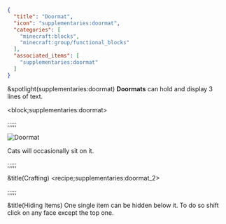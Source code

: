 ```json
{
  "title": "Doormat",
  "icon": "supplementaries:doormat",
  "categories": [
    "minecraft:blocks",
    "minecraft:group/functional_blocks"
  ],
  "associated_items": [
    "supplementaries:doormat"
  ]
}
```

&spotlight(supplementaries:doormat)
**Doormats** can hold and display 3 lines of text.

<block;supplementaries:doormat>

;;;;;

![Doormat](supplementaries:textures/gui/image/doormat.png,fit)

Cats will occasionally sit on it.

;;;;;

&title(Crafting)
<recipe;supplementaries:doormat_2>

;;;;;

&title(Hiding Items)
One single item can be hidden below it. To do so shift click on any face except the top one.
